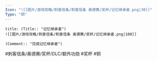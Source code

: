 ```yaml
---
Icon: "![[图片/游戏攻略/刺客信条/刺客信条 奥德赛/奖杯/记忆继承者.png|30]]"
Type: "铜"
---
```

```ad-common-bronze-trophy
title: (Title:: "记忆继承者")
![[图片/游戏攻略/刺客信条/刺客信条 奥德赛/奖杯/记忆继承者.png|100]]

(Comment:: "完成记忆继承者")
```

#刺客信条/奥德赛/奖杯/DLC/额外功勋 #奖杯 #铜
